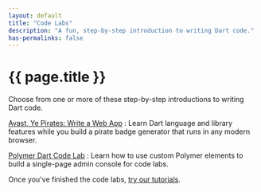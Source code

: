 ```yaml
---
layout: default
title: "Code Labs"
description: "A fun, step-by-step introduction to writing Dart code."
has-permalinks: false
---
```



# {{ page.title }}

Choose from one or more of these step-by-step introductions to
writing Dart code.

[Avast, Ye Pirates: Write a Web App](darrrt/)
: Learn Dart language and library features while you
  build a pirate badge generator that runs in any modern browser.

[Polymer Dart Code Lab](polymer/)
: Learn how to use custom Polymer elements to build a single-page
  admin console for code labs.

Once you've finished the code labs,
[try our tutorials](/docs/tutorials/).
